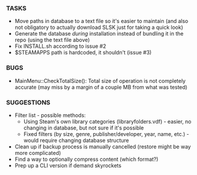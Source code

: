 ### TASKS

* Move paths in database to a text file so it's easier to maintain (and also not obligatory to actually download SLSK just for taking a quick look)
* Generate the database *during* installation instead of bundling it in the repo (using the text file above)
* Fix INSTALL.sh according to issue #2
* $STEAMAPPS path is hardcoded, it shouldn't (issue #3)

### BUGS

* MainMenu::CheckTotalSize(): Total size of operation is not completely accurate (may miss by a margin of a couple MB from what was tested)

### SUGGESTIONS

* Filter list - possible methods:
  * Using Steam's own library categories (libraryfolders.vdf) - easier, no changing in database, but not sure if it's possible
  * Fixed filters (by size, genre, publisher/developer, year, name, etc.) - would require changing database structure
* Clean up if backup process is manually cancelled (restore might be way more complicated)
* Find a way to optionally compress content (which format?)
* Prep up a CLI version if demand skyrockets
